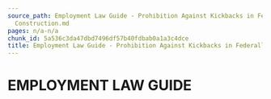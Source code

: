 ```yaml
---
source_path: Employment Law Guide - Prohibition Against Kickbacks in Federally Funded
  Construction.md
pages: n/a-n/a
chunk_id: 5a536c3da47dbd7496df57b40fdbab0a1a3c4dce
title: Employment Law Guide - Prohibition Against Kickbacks in Federally Funded Construction
---
```

# EMPLOYMENT LAW GUIDE
